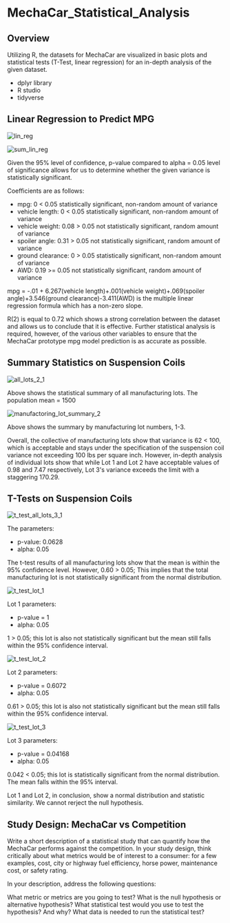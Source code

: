 # MechaCar_Statistical_Analysis

## Overview

Utilizing R, the datasets for MechaCar are visualized in basic plots and statistical tests (T-Test, linear regression) for an in-depth analysis of the given dataset.

- dplyr library
- R studio
- tidyverse

## Linear Regression to Predict MPG

![lin_reg](https://user-images.githubusercontent.com/107447038/193476562-6db829dd-5afc-4f3b-aae7-87ea9e9d3c1e.png)

![sum_lin_reg](https://user-images.githubusercontent.com/107447038/193476578-f6dd38e9-386e-4205-ad23-a3328075842e.png)

Given the 95% level of confidence, p-value compared to alpha = 0.05 level of significance allows for us to determine whether the given variance is statistically significant. 

Coefficients are as follows:
- mpg: 0 < 0.05 statistically significant, non-random amount of variance
- vehicle length: 0 < 0.05 statistically significant, non-random amount of variance
- vehicle weight: 0.08 > 0.05 not statistically significant, random amount of variance
- spoiler angle: 0.31 > 0.05 not statistically significant, random amount of variance
- ground clearance: 0 > 0.05 statistically significant, non-random amount of variance
- AWD: 0.19 >= 0.05 not statistically significant, random amount of variance


mpg = -.01 + 6.267(vehicle length)+.001(vehicle weight)+.069(spoiler angle)+3.546(ground clearance)-3.411(AWD) is the multiple linear regression formula which has a non-zero slope. 

R(2) is equal to 0.72 which shows a strong correlation between the dataset and allows us to conclude that it is effective. Further statistical analysis is required, however, of the various other variables to ensure that the MechaCar prototype mpg model prediction is as accurate as possible.

## Summary Statistics on Suspension Coils

![all_lots_2_1](https://user-images.githubusercontent.com/107447038/193476759-0ac8f332-b03b-49a1-9242-ead117ddbefb.png)

Above shows the statistical summary of all manufacturing lots. The population mean = 1500

![manufactoring_lot_summary_2](https://user-images.githubusercontent.com/107447038/193476794-6d698a78-05d7-46c0-a024-fc5738656741.png)

Above shows the summary by manufacturing lot numbers, 1-3. 

Overall, the collective of manufacturing lots show that variance is 62 < 100, which is acceptable and stays under the specification of the suspension coil variance not exceeding 100 lbs per square inch. However, in-depth analysis of individual lots show that while Lot 1 and Lot 2 have acceptable values of 0.98 and 7.47 respectively, Lot 3's variance exceeds the limit with a staggering 170.29. 


## T-Tests on Suspension Coils
![t_test_all_lots_3_1](https://user-images.githubusercontent.com/107447038/193476896-d432f1bf-d2fb-4783-bfcd-3b0755c20f71.png)

The parameters:
- p-value: 0.0628
- alpha: 0.05

The t-test results of all manufacturing lots show that the mean is within the 95% confidence level. However, 0.60 > 0.05; This implies that the total manufacturing lot is not statistically significant from the normal distribution.

![t_test_lot_1](https://user-images.githubusercontent.com/107447038/193476902-4aafcce7-f7c9-45a1-a8c0-987b5b839f6e.png)

Lot 1 parameters:
- p-value = 1
- alpha: 0.05

1 > 0.05; this lot is also not statistically significant but the mean still falls within the 95% confidence interval.

![t_test_lot_2](https://user-images.githubusercontent.com/107447038/193476908-c5efbe94-3bc3-432f-97fc-7e343cc71c8f.png)

Lot 2 parameters:
- p-value = 0.6072
- alpha: 0.05

0.61 > 0.05; this lot is also not statistically significant but the mean still falls within the 95% confidence interval.

![t_test_lot_3](https://user-images.githubusercontent.com/107447038/193476912-0c9a73f6-3b93-4f6e-b2bc-8c9b24de3d11.png)

Lot 3 parameters:
- p-value = 0.04168
- alpha: 0.05

0.042 < 0.05; this lot is statistically significant from the normal distribution. The mean falls within the 95% interval.

Lot 1 and Lot 2, in conclusion, show a normal distribution and statistic similarity. We cannot rerject the null hypothesis.


## Study Design: MechaCar vs Competition

Write a short description of a statistical study that can quantify how the MechaCar performs against the competition. In your study design, think critically about what metrics would be of interest to a consumer: for a few examples, cost, city or highway fuel efficiency, horse power, maintenance cost, or safety rating.

In your description, address the following questions:

What metric or metrics are you going to test?
What is the null hypothesis or alternative hypothesis?
What statistical test would you use to test the hypothesis? And why?
What data is needed to run the statistical test?
